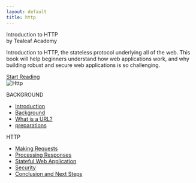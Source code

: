 ```yaml
---
layout: default
title: http
---
```

<section class='book'>
  <div class='wrapper-inside clearfix'>
    <div class='top-large'>
      <div class='book-title'>
        Introduction to HTTP
      </div>
      <div class='book-author'>
        by Tealeaf Academy
      </div>
      <p class='book-description'>
        Introduction to HTTP, the stateless protocol underlying all of the web. This book will help beginners understand how web applications work, and why building robust and secure web applications is so challenging.
      </p>
      <a class="read-btn" href="javascript:;">Start Reading</a>
    </div>
    <img alt="Http" class="book-image" src="images/http.png"/>
  </div>
</section>
<div class="wrapper-inside clearfix">
  <div class="table-of-contents">
    <p class="part">BACKGROUND</p>
    <ul class="chapters">
      <li><a href="book/background/1_introduction.html">Introduction</a></li>
      <li><a href="book/background/2_background.html">Background</a></li>
      <li><a href="">What is a URL?</a></li>
      <li><a href="">preparations</a></li>
    </ul>
    <p class="part">HTTP</p>
    <ul class="chapters">
      <li><a href="">Making Requests</a></li>
      <li><a href="">Processing Responses</a></li>
      <li><a href="">Stateful Web Application</a></li>
      <li><a href="">Security</a></li>
      <li><a href="">Conclusion and Next Steps</a></li>
    </ul>
  </div>
</div>
